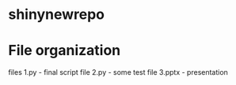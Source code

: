# shinynewrepo

# File organization

files 1.py - final script
file 2.py - some test
file 3.pptx - presentation
